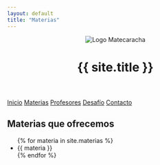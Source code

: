 ```yaml
---
layout: default
title: "Materias"
---
```


<header>
  <img src="{{ site.logo }}" alt="Logo Matecaracha">
  <h1>{{ site.title }}</h1>
</header>

<nav>
  <a href="https://feijoo230.github.io/matecaracha/">Inicio</a>
  <a href="https://feijoo230.github.io/matecaracha/materias">Materias</a>
  <a href="https://feijoo230.github.io/matecaracha/profesores">Profesores</a>
  <a href="https://feijoo230.github.io/matecaracha/desafio">Desafío</a>
  <a href="https://feijoo230.github.io/matecaracha/contacto">Contacto</a>
</nav>

<section>
  <h2>Materias que ofrecemos</h2>
  <ul>
    {% for materia in site.materias %}
      <li>{{ materia }}</li>
    {% endfor %}
  </ul>
</section>
